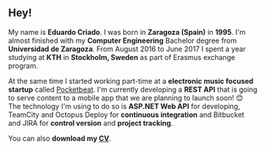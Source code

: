 ## Hey!
My name is **Eduardo Criado**. I was born in **Zaragoza (Spain)** in **1995**. 
I'm almost finished with my **Computer Engineering** Bachelor degree from **Universidad de Zaragoza**.
From August 2016 to June 2017 I spent a year studying at **KTH** in **Stockholm, Sweden** as part of Erasmus exchange program.

At the same time I started working part-time at a **electronic music focused startup** called [Pocketbeat](https://www.pocketbeat.com/).
I'm currently developing a **REST API** that is going to serve content to a mobile app that we are planning to launch soon! 😊
The technology I'm using to do so is **ASP.NET Web API** for developing, TeamCity and Octopus Deploy for **continuous integration** and Bitbucket and JIRA for **control version** and **project tracking**.

You can also **download my [CV](https://docs.google.com/document/export?format=pdf&id=11GDk9g8se60N1ziHpcAQrpElh_ELF6QIJbBqwVecWeU)**.